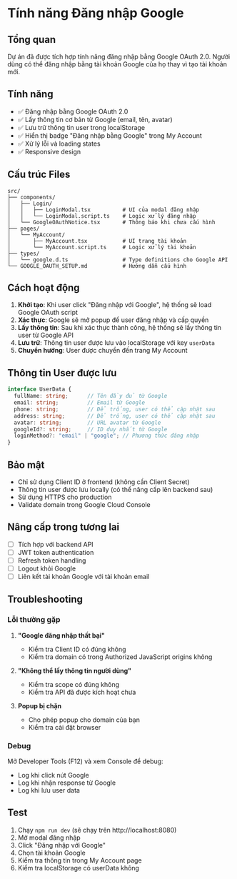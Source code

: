 # Tính năng Đăng nhập Google

## Tổng quan

Dự án đã được tích hợp tính năng đăng nhập bằng Google OAuth 2.0. Người dùng có thể đăng nhập bằng tài khoản Google của họ thay vì tạo tài khoản mới.

## Tính năng

- ✅ Đăng nhập bằng Google OAuth 2.0
- ✅ Lấy thông tin cơ bản từ Google (email, tên, avatar)
- ✅ Lưu trữ thông tin user trong localStorage
- ✅ Hiển thị badge "Đăng nhập bằng Google" trong My Account
- ✅ Xử lý lỗi và loading states
- ✅ Responsive design

## Cấu trúc Files

```
src/
├── components/
│   ├── Login/
│   │   ├── LoginModal.tsx          # UI của modal đăng nhập
│   │   └── LoginModal.script.ts    # Logic xử lý đăng nhập
│   └── GoogleOAuthNotice.tsx       # Thông báo khi chưa cấu hình
├── pages/
│   └── MyAccount/
│       ├── MyAccount.tsx           # UI trang tài khoản
│       └── MyAccount.script.ts     # Logic xử lý tài khoản
├── types/
│   └── google.d.ts                 # Type definitions cho Google API
└── GOOGLE_OAUTH_SETUP.md           # Hướng dẫn cấu hình
```

## Cách hoạt động

1. **Khởi tạo**: Khi user click "Đăng nhập với Google", hệ thống sẽ load Google OAuth script
2. **Xác thực**: Google sẽ mở popup để user đăng nhập và cấp quyền
3. **Lấy thông tin**: Sau khi xác thực thành công, hệ thống sẽ lấy thông tin user từ Google API
4. **Lưu trữ**: Thông tin user được lưu vào localStorage với key `userData`
5. **Chuyển hướng**: User được chuyển đến trang My Account

## Thông tin User được lưu

```typescript
interface UserData {
  fullName: string;      // Tên đầy đủ từ Google
  email: string;         // Email từ Google
  phone: string;         // Để trống, user có thể cập nhật sau
  address: string;       // Để trống, user có thể cập nhật sau
  avatar: string;        // URL avatar từ Google
  googleId?: string;     // ID duy nhất từ Google
  loginMethod?: "email" | "google"; // Phương thức đăng nhập
}
```

## Bảo mật

- Chỉ sử dụng Client ID ở frontend (không cần Client Secret)
- Thông tin user được lưu locally (có thể nâng cấp lên backend sau)
- Sử dụng HTTPS cho production
- Validate domain trong Google Cloud Console

## Nâng cấp trong tương lai

- [ ] Tích hợp với backend API
- [ ] JWT token authentication
- [ ] Refresh token handling
- [ ] Logout khỏi Google
- [ ] Liên kết tài khoản Google với tài khoản email

## Troubleshooting

### Lỗi thường gặp

1. **"Google đăng nhập thất bại"**
   - Kiểm tra Client ID có đúng không
   - Kiểm tra domain có trong Authorized JavaScript origins không

2. **"Không thể lấy thông tin người dùng"**
   - Kiểm tra scope có đúng không
   - Kiểm tra API đã được kích hoạt chưa

3. **Popup bị chặn**
   - Cho phép popup cho domain của bạn
   - Kiểm tra cài đặt browser

### Debug

Mở Developer Tools (F12) và xem Console để debug:
- Log khi click nút Google
- Log khi nhận response từ Google
- Log khi lưu user data

## Test

1. Chạy `npm run dev` (sẽ chạy trên http://localhost:8080)
2. Mở modal đăng nhập
3. Click "Đăng nhập với Google"
4. Chọn tài khoản Google
5. Kiểm tra thông tin trong My Account page
6. Kiểm tra localStorage có userData không 